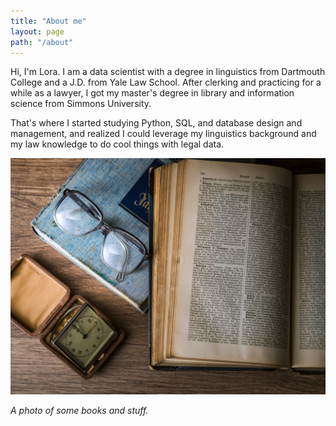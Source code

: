 ```yaml
---
title: "About me"
layout: page
path: "/about"
---
```


Hi, I'm Lora. I am a data scientist with a degree in linguistics from Dartmouth College and a J.D. from Yale Law School.
After clerking and practicing for a while as a lawyer, I got my master's degree in library and information science from Simmons University.

That's where I started studying Python, SQL, and database design and management, and realized I could leverage my linguistics background and my law knowledge to do cool things with legal data.

![A photo of some books and stuff.](./1.jpg)

*A photo of some books and stuff.*
